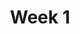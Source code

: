 ---
title: Week 1
weekNumber: 1
days:
- date: 2023-01-17
  events:
    ? '**Lecture 1**{: .label .label-lecture } [Introduction](lecture/lec01)'
    : '[Note 1](https://ds100.org/course-notes/intro_lec/introduction.html)'
    ? '**Lecture Participation 1**{: .label .label-survey } <base target="_blank"> [Lecture Participation 1]()'
    : ''
- date: 2023-01-19
  events:
    ? '**Lecture 2**{: .label .label-lecture } Pandas I'
    : '[Note 2](https://ds100.org/course-notes/pandas_1/pandas_1.html)'
    ? '**Lecture Participation 2**{: .label .label-survey }'
    : ''
- date: 2023-01-20
  events:
      ? '**Lab 1**{: .label .label-lab } Prerequisite Refresher'
      ? '**Homework 1**{: .label .label-hw } Jupyter Refresher'
---